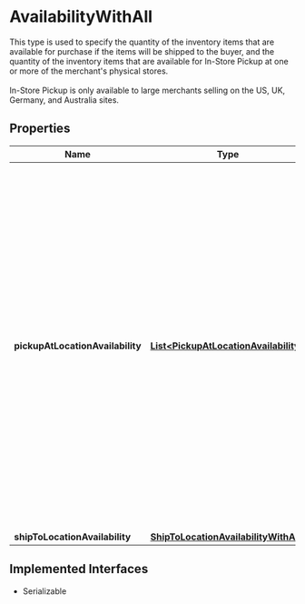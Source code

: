 

# AvailabilityWithAll

This type is used to specify the quantity of the inventory items that are available for purchase if the items will be shipped to the buyer, and the quantity of the inventory items that are available for In-Store Pickup at one or more of the merchant's physical stores.<br /><br />In-Store Pickup is only available to large merchants selling on the US, UK, Germany, and Australia sites.
## Properties

Name | Type | Description | Notes
------------ | ------------- | ------------- | -------------
**pickupAtLocationAvailability** | [**List&lt;PickupAtLocationAvailability&gt;**](PickupAtLocationAvailability.md) | This container consists of an array of one or more of the merchant&#39;s physical stores where the inventory item is available for in-store pickup.&lt;br /&gt;&lt;br /&gt;The store ID, the quantity available, and the fulfillment time (how soon the item will be ready for pickup after the order occurs) are all returned in this container. |  [optional]
**shipToLocationAvailability** | [**ShipToLocationAvailabilityWithAll**](ShipToLocationAvailabilityWithAll.md) |  |  [optional]


## Implemented Interfaces

* Serializable


